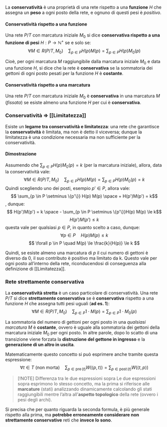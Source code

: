 La **conservatività** è una proprietà di una rete rispetto a una **funzione** $H$ che assegna un **peso** a ogni posto della rete, e ognuno di questi pesi è *positivo*.

#### Conservatività rispetto a una funzione
Una rete $P/T$ con marcatura iniziale $M_0$ si dice **conservativa rispetto a una funzione di pesi** $H : P \rightarrow \mathbb N^+$ se e solo se:
$$ \forall M \in R(P/T, M_0) \quad \sum_{p \in P} H(p) M(p) = \sum_{p \in P} H(p) M_0(p)$$

Cioè, per ogni marcatura $M$ raggiungibile dalla marcatura iniziale $M_0$ e data una funzione $H$, si dice che la rete è **conservativa** se la sommatoria dei gettoni di ogni posto pesati per la funzione $H$ è **costante**.

#### Conservatività rispetto a una marcatura

Una rete $P/T$ con marcatura iniziale $M_0$ è **conservativa** in una marcatura $M$ (*fissata*) se esiste almeno una funzione $H$ per cui è **conservativa**.


### Conservatività $\Rightarrow$ [[Limitatezza]]

Esiste un **legame tra conservatività e limitatezza**: una rete che garantisce la **conservatività** è limitata, ma non è detto il viceversa; dunque la limitatezza è una condizione necessaria ma non sufficiente per la conservatività.

#### Dimostrazione

Assumendo che $\sum_{p \in P} H(p) M_0(p) = k$ (per la marcatura iniziale), allora, data la conservatività vale:  $$\forall M \in R(P/T, M_0) \quad \sum_{p \in P} H(p) M(p) = \sum_{p \in P} H(p) M_0(p) = k$$
Quindi scegliendo uno dei posti, esempio $p' \in P$, allora vale: $$ \sum_{p \in P \setminus \{p'\}} H(p) M(p) \space + H(p')M(p') = k$$, dunque: $$ H(p')M(p') = k \space - \sum_{p \in P \setminus \{p'\}}H(p) M(p) \le k$$ $$ H(p')M(p') \le k $$
questa vale per qualsiasi $p \in P$, in quanto scelto a caso, dunque:  $$ \forall p \in P\quad H(p)M(p) \le k $$
$$ \forall p \in P \quad  M(p) \le \frac{k}{H(p)} \le k $$

Quindi, se esiste almeno una marcatura di $p$ il cui numero di gettoni è diverso da $0$, il suo contributo è positivo ma limitato da k. Questo vale per ogni posto all’interno della rete, riconducendosi di conseguenza alla definizione di [[Limitatezza]].

### Rete strettamente conservativa

La **conservatività stretta** è un caso particolare di conservatività.
Una rete $P/T$ si dice **strettamente conservativa** se è **conservativa** rispetto a una funzione $H$ che assegna tutti pesi uguali (**ad es. 1**):
$$ \forall M \in R(P/T, M_0) \quad \sum_{p \in P}1 \cdot  M(p)=\sum_{p \in P}1\cdot M_0(p)$$

La sommatoria del numero di gettoni per ogni posto in una _qualsiasi marcatura $M$_ è **costante**, ovvero è uguale alla sommatoria dei gettoni della marcatura iniziale $M_0$ per ogni posto. 
In altre parole, dopo lo scatto di una transizione viene forzata la **distruzione del gettone in ingresso** e la **generazione di un altro in uscita**.

Matematicamente questo concetto si può esprimere anche tramite questa espressione:
$$
\forall t \in T \text{ (non morta)}\quad \sum_{p \in \operatorname{pre}(t)} W(\langle p,  t \rangle) = \sum_{p \in \operatorname{post}(t)} W(\langle t, p \rangle)
$$

> [!NOTE] Differenza tra le due espressioni sopra
> Le due espressioni sopra esprimono lo stesso concetto, ma la prima si riferisce alle **marcature** (stati) analizzando dinamicamente calcolando gli stati raggiungibili mentre l’altra all’**aspetto topologico** della rete (ovvero i pesi degli archi).

Si precisa che per quanto riguarda la seconda formula, è più generale rispetto alla prima, ma **potrebbe erroneamente considerare non strettamente conservative** reti che **invece lo sono**.